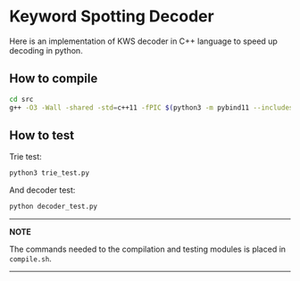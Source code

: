 # Keyword Spotting Decoder

Here is an implementation of KWS decoder in C++ language to speed up decoding in python.

## How to compile

```bash
cd src
g++ -O3 -Wall -shared -std=c++11 -fPIC $(python3 -m pybind11 --includes) node.cpp trie.cpp counter.cpp kws_decoder.cpp wrapper.cpp -o wrapper$(python3-config --extension-suffix)
```

## How to test

Trie test:

```bash
python3 trie_test.py
```

And decoder test:

```bash
python decoder_test.py
```

---
**NOTE**

The commands needed to the compilation and testing modules is placed in `compile.sh`.

---
